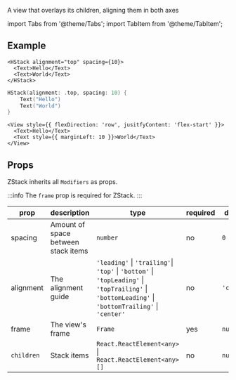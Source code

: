 ---
---

A view that overlays its children, aligning them in both axes

import Tabs from '@theme/Tabs';
import TabItem from '@theme/TabItem';

## Example

<Tabs>
<TabItem value="srn" label="swiftui-react-native">

```tsx
<HStack alignment="top" spacing={10}>
  <Text>Hello</Text>
  <Text>World</Text>
</HStack>
```

</TabItem>
<TabItem value="swiftui" label="SwiftUI">

```swift
HStack(alignment: .top, spacing: 10) {
    Text("Hello")
    Text("World")
}
```

</TabItem>
<TabItem value="react-native" label="React Native">

```tsx
<View style={{ flexDirection: 'row', jusitfyContent: 'flex-start' }}>
  <Text>Hello</Text>
  <Text style={{ marginLeft: 10 }}>World</Text>
</View>
```

</TabItem>
</Tabs>

## Props

ZStack inherits all `Modifiers` as props.

:::info
The `frame` prop is required for ZStack.
:::

| prop       | description                         | type                                                                                                                                                                              | required | default    |
| ---------- | ----------------------------------- | --------------------------------------------------------------------------------------------------------------------------------------------------------------------------------- | -------- | ---------- |
| spacing    | Amount of space between stack items | `number`                                                                                                                                                                          | no       | `0`        |
| alignment  | The alignment guide                 | `'leading'` &#124; `'trailing'`&#124; `'top'` &#124; `'bottom'` &#124; `'topLeading'` &#124; `'topTrailing'` &#124; `'bottomLeading'` &#124; `'bottomTrailing'` &#124; `'center'` | no       | `'center'` |
| frame      | The view's frame                    | `Frame`                                                                                                                                                                           | yes      | `null`     |
| `children` | Stack items                         | `React.ReactElement<any>` &#124; `React.ReactElement<any>[]`                                                                                                                      | no       | `null`     |
